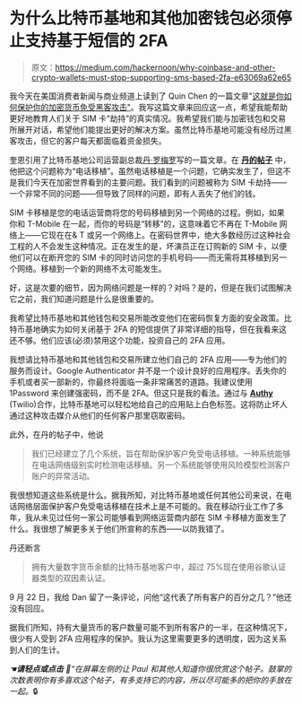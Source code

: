# 为什么比特币基地和其他加密钱包必须停止支持基于短信的 2FA

> 原文：<https://medium.com/hackernoon/why-coinbase-and-other-crypto-wallets-must-stop-supporting-sms-based-2fa-e63069a62e65>

我今天在美国消费者新闻与商业频道上读到了 Quin Chen 的一篇文章"[这就是你如何保护你的加密货币免受黑客攻击"](https://www.cnbc.com/2017/11/02/heres-how-to-protect-your-bitcoin-and-ethereum-from-hacking.html)。我写这篇文章来回应这一点，希望我能帮助更好地教育人们关于 SIM 卡“劫持”的真实情况。我希望我们能与加密钱包和交易所展开对话，希望他们能提出更好的解决方案。虽然比特币基地可能没有经历过黑客攻击，但它的客户每天都面临着资金损失。

奎恩引用了比特币基地公司运营副总裁[丹·罗梅罗](https://blog.coinbase.com/@dwr?source=post_header_lockup)写的一篇文章。在 [**丹的帖子**](https://blog.coinbase.com/safeguarding-against-phone-porting-9ac102d3a455) 中，他把这个问题称为“电话移植”。虽然电话移植是一个问题，它确实发生了，但这不是我们今天在加密世界看到的主要问题。我们看到的问题被称为 SIM 卡劫持——一个非常不同的问题——但导致了同样的问题，即有人丢失了他们的钱。

SIM 卡移植是您的电话运营商将您的号码移植到另一个网络的过程。例如，如果你和 T-Mobile 在一起，而你的号码是“转移”的，这意味着它不再在 T-Mobile 网络上——它现在在& T 或另一个网络上。在密码世界中，绝大多数经历过这种社会工程的人不会发生这种情况。正在发生的是，坏演员正在订购新的 SIM 卡，以便他们可以在断开您的 SIM 卡的同时访问您的手机号码——而无需将其移植到另一个网络。移植到一个新的网络不太可能发生。

好，这是次要的细节，因为网络问题是一样的？对吗？是的，但是在我们试图解决它之前，我们知道问题是什么是很重要的。

我希望比特币基地和其他钱包和交易所能改变他们在密码恢复方面的安全政策。比特币基地确实为如何关闭基于 2FA 的短信提供了非常详细的指导，但在我看来这还不够。他们应该(必须)禁用这个功能，投资自己的 2FA 应用。

我想请比特币基地和其他钱包和交易所建立他们自己的 2FA 应用——专为他们的服务而设计。Google Authenticator 并不是一个设计良好的应用程序。丢失你的手机或者买一部新的，你最终将面临一条非常痛苦的道路。我建议使用 1Password 来创建强密码，而不是 2FA。但这只是我的看法。通过与 [**Authy**](https://authy.com/) (Twilio)合作，比特币基地可以轻松地给自己的应用贴上白色标签。这将防止坏人通过这种攻击媒介从他们的任何客户那里窃取密码。

此外，在丹的帖子中，他说

> 我们已经建立了几个系统，旨在帮助保护客户免受电话移植。一种系统能够在电话网络级别实时检测电话移植。另一个系统能够使用风险模型检测客户账户的异常活动。

我很想知道这些系统是什么。据我所知，对比特币基地或任何其他公司来说，在电话网络层面保护客户免受电话移植在技术上是不可能的。我在移动行业工作了多年，我从未见过任何一家公司能够看到网络运营商内部在 SIM 卡移植方面发生了什么。我很想了解更多关于他们所宣称的东西——以防我错了。

丹还断言

> 拥有大量数字货币余额的比特币基地客户中，超过 75%现在使用谷歌认证器类型的双因素认证。

9 月 22 日，我给 Dan 留了一条评论，问他“这代表了所有客户的百分之几？”他还没有回应。

据我们所知，持有大量货币的客户数量可能不到所有客户的一半，在这种情况下，很少有人受到 2FA 应用程序的保护。我认为这里需要更多的透明度，因为这关系到人们的生计。

*☚****请轻点或点击*** 👏“在屏幕左侧的*让 Paul 和其他人知道你很欣赏这个帖子。鼓掌的次数表明你有多喜欢这个帖子，有多支持它的内容，所以尽可能多的把你的手放在一起。*🔒